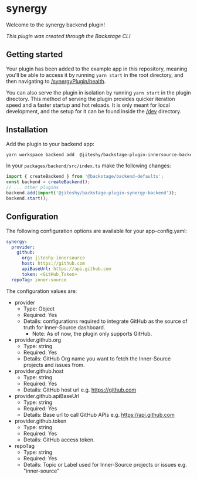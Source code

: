 # synergy

Welcome to the synergy backend plugin!

_This plugin was created through the Backstage CLI_

## Getting started

Your plugin has been added to the example app in this repository, meaning you'll be able to access it by running `yarn
start` in the root directory, and then navigating to [/synergyPlugin/health](http://localhost:7007/api/synergyPlugin/health).

You can also serve the plugin in isolation by running `yarn start` in the plugin directory.
This method of serving the plugin provides quicker iteration speed and a faster startup and hot reloads.
It is only meant for local development, and the setup for it can be found inside the [/dev](/dev) directory.

## Installation

Add the plugin to your backend app:

```bash
yarn workspace backend add  @jiteshy/backstage-plugin-innersource-backend
```

In your `packages/backend/src/index.ts` make the following changes:

```ts
import { createBackend } from '@backstage/backend-defaults';
const backend = createBackend();
// ... other plugins
backend.add(import('@jiteshy/backstage-plugin-synergy-backend'));
backend.start();
```

## Configuration

The following configuration options are available for your app-config.yaml:

```yaml
synergy:
  provider:
    github:
      org: jiteshy-innersource
      host: https://github.com
      apiBaseUrl: https://api.github.com
      token: <GitHub_Token>
  repoTag: inner-source
```

The configuration values are:

- provider
  - Type: Object
  - Required: Yes
  - Details: configurations required to integrate GitHub as the source of truth for Inner-Source dashboard.
    - Note: As of now, the plugin only supports GitHub.
- provider.github.org
  - Type: string
  - Required: Yes
  - Details: GitHub Org name you want to fetch the Inner-Source projects and issues from.
- provider.github.host
  - Type: string
  - Required: Yes
  - Details: GitHub host url e.g. https://github.com
- provider.github.apiBaseUrl
  - Type: string
  - Required: Yes
  - Details: Base url to call GitHub APIs e.g. https://api.github.com
- provider.github.token
  - Type: string
  - Required: Yes
  - Details: GitHub access token.
- repoTag
  - Type: string
  - Required: Yes
  - Details: Topic or Label used for Inner-Source projects or issues e.g. "inner-source"
